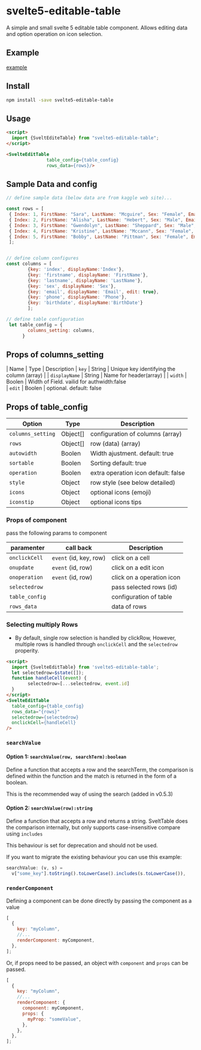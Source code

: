 # svelte5-editable-table

A simple and small svelte 5 editable table component. Allows editing data and option operation on icon selection.

## Example

[example](https://dasdaniel.github.io/svelte-table/)

## Install

```sh
npm install -save svelte5-editable-table 
```

## Usage

```html
<script> 
  import {SveltEditeTable} from "svelte5-editable-table";  
</script> 

<SvelteEditTable  
               table_config={table_config}
               rows_data={rows}/>  
```


## Sample Data and config

```js
// define sample data (below data are from kaggle web site)...

const rows = [
 { Index: 1, FirstName: "Sara", LastName: "Mcguire", Sex: "Female", Email: "tsharp@example.net", Phone: "(971)643-6089x9160", BirthDate: "17-08-21" },
 { Index: 2, FirstName: "Alisha", LastName: "Hebert", Sex: "Male", Email: "vincentgarrett@example.net", Phone: "+1-114-355-1841x78347", BirthDate: "28-06-69" },
 { Index: 3, FirstName: "Gwendolyn", LastName: "Sheppard", Sex: "Male", Email: "mercadon@example.com", Phone: "9017807728", BirthDate: "25-09-15" },
 { Index: 4, FirstName: "Kristine", LastName: "Mccann", Sex: "Female", Email: "lindsay55@example.com", Phone: "+1-607-333-9911x59088", BirthDate: "27-07-78" },
 { Index: 5, FirstName: "Bobby", LastName: "Pittman", Sex: "Female", Email: "blevins@example.com", Phone: "3739847538", BirthDate: "17-11-89" }, 
 ];


// define column configures
const columns = [            
        {key: 'index', displayName:'Index'},
        {key: 'firstname', displayName: 'FirstName'},
        {key: 'lastname', displayName: 'LastName'},
        {key: 'sex', displayName: 'Sex'},
        {key: 'email', displayName: 'Email', edit: true},
        {key: 'phone', displayName: 'Phone'},
        {key: 'birthdate', displayName:'BirthDate'}
        ];

// define table configuration
 let table_config = {             
        columns_setting: columns,        
      }        
```

 ## Props of columns_setting

| Name           | Type          | Description 
| `key`          | String        | Unique key identifying the column (array)                                           |
| `displayName`  | String        | Name for header(array)                                                        |
| `width`        | Boolen        | Width of Field. vailid for authwidth:false  
| `edit`         | Boolen        | optional. default: false  


## Props of table_config

| Option                     | Type            | Description                                                             |
| -------------------------- | --------------- | ----------------------------------------------------------------------- |
| `columns_setting`          | Object[]        | configuration of columns (array)                                           |
| `rows`                     | Object[]        | row (data) (array)                                                        |
| `autowidth`                | Boolen          | Width ajustment. default: true  
| `sortable`                 | Boolen          | Sorting default: true  
| `operation`                | Boolen          | extra operation icon default: false                                                          |
| `style`                    | Object          | row style (see below detailed)              |
| `icons`                    | Object          | optional icons (emoji)
| `iconstip`                 | Object          | optional icons tips 
  


###  Props of component

 pass the following params to component 

| paramenter    |  call back        | Description     |
| ------------- | ---------------   | --------------- |
| `onclickCell` | `event` (id, key, row) | click on a cell   |
| `onupdate`    | `event` (id, row) | click on a edit icon |
| `onoperation` | `event` (id, row) | click on a operation icon |
| `selectedrow` |                   | pass selected rows (id)  
| `table_config`|                   | configuration of table
| `rows_data`   |                   | data of rows   




### Selecting multiply Rows

- By default, single row selection is handled by clickRow, However, multiple rows is handled through `onclickCell` and the `selectedrow` properity.


```html
<script>  
  import {SvelteEditTable} from 'svelte5-editable-table';
  let selectedrow=$state([]);
  function handleCell(event) {       
        selectedrow=[...selectedrow, event.id]        
  }
</script> 
<SvelteEditTable
  table_config={table_config}
  rows_data="{rows}"
  selectedrow={selectedrow}
  onclickCell={handleCell}  
/> 
```


### `searchValue`

#### Option 1: `searchValue(row, searchTerm):boolean`

Define a function that accepts a row and the searchTerm, the comparison is defined within the function and the match is returned in the form of a boolean.

This is the recommended way of using the search (added in v0.5.3)

#### Option 2: `searchValue(row):string`

Define a function that accepts a row and returns a string. SveltTable does the comparison internally, but only supports case-insensitive compare using `includes`

This behaviour is set for deprecation and should not be used.

If you want to migrate the existing behaviour you can use this example:

```js
searchValue: (v, s) = 
  v["some_key"].toString().toLowerCase().includes(s.toLowerCase()),
```

### `renderComponent`

Defining a component can be done directly by passing the component as a value

```js
[
  {
    key: "myColumn",
    //...
    renderComponent: myComponent,
  },
];
```

Or, if props need to be passed, an object with `component` and `props` can be passed.

```js
[
  {
    key: "myColumn",
    //...
    renderComponent: {
      component: myComponent,
      props: {
        myProp: "someValue",
      },
    },
  },
];
```

